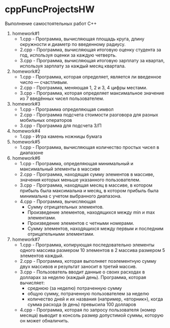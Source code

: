 # cppFuncProjectsHW
Выполнение самостоятельных работ C++

1. homework#1
   - 1.cpp - Программа, вычисляющая площадь круга, длину окружности и диаметр по введенному радиусу.
   - 2.cpp - Программа, вычисляющая итоговую оценку студента за год, используя оценки за каждую четверть.
   - 3.cpp - Программа, вычисляющая итоговую зарплату за квартал, используя зарплату за каждый месяц квартала.
2. homework#2
   - 1.cpp - Программа, которая определяет, является ли введенное число — счастливым.
   - 2.cpp - Программа, меняющая 1, 2 и 3, 4 цифры местами.
   - 3.cpp - Программа, которая определяет максимальное значение из 7 введённых чисел пользователем.
3. homework#3
   - 1.cpp - Программа определяющая символ
   - 2.cpp - Программа подсчета стоимости разговора для разных мобильных операторов
   - 3.cpp - Программа для подсчета З/П
4. homework#4
   - 1.cpp - Игра камень ножницы бумага
5. homework#5
   - 1.cpp - Программа, вычисляющая количество простых чисел в диапазоне
6. homework#6
   - 1.cpp - Программа, определяющая минимальный и максимальный элементы в массиве
   - 2.cpp - Программа, находящая сумму элементов в массиве, значения которых меньше указанного пользователем.
   - 3.cpp - Программа, находящая месяц в массиве, в котором прибыль была максимальна и месяц, в котором прибыль была минимальна с учетом выбранного диапазона.
   - 4.cpp - Программа, вычисляющая
       - Сумму отрицательных элементов.
       - Произведение элементов, находящихся между min и max элементами.
       - Произведение элементов с четными номерами.
       - Сумму элементов, находящихся между первым и последним отрицательными элементами.
7. homework#7
   - 1.cpp - Программа, копирующая последовательно элементы одного массива размером 10 элементов в 2 массива размером 5 элементов каждый.
   - 2.cpp - Программа, которая выполняет поэлементную сумму двух массивов и результат заносит в третий массив.
   - 3.cpp - Пользователь вводит данные о своих расходах в долларах за неделю (каждый день). Программа, которая вычисляет:
       - среднюю (за неделю) потраченную сумму
       - общую сумму, потраченную пользователем за неделю
       - количество дней и их названия (например, «вторник»), когда сумма расхода (в день) превысила 100 долларов
   - 4.cpp - Программа, которая по запросу пользователя (номер месяца) выводит в консоль размер допустимой суммы, которую он может обналичить.
